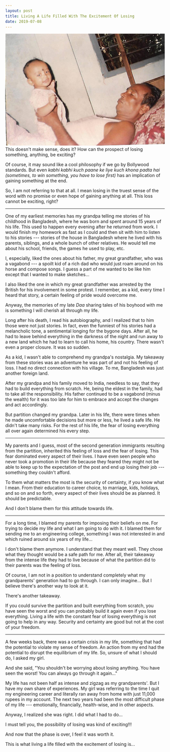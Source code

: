 ```yaml
---
layout: post
title: Living A Life Filled With The Excitement Of Losing
date: 2019-07-08
---
```


![My Grandpa and I](/assets/img/living-a-life-filled-with-the-excitement-of-losing.jpg)
This doesn't make sense, does it? How can the prospect of losing something, anything, be exciting?

Of course, it may sound like a cool philosophy if we go by Bollywood standards. But even *kabhi kabhi kuch paane ke liye kuch khona padta hai (sometimes, to win something, you have to lose first)* has an implication of gaining something at the end.

So, I am not referring to that at all. I mean losing in the truest sense of the word with no promise or even hope of gaining anything at all. This loss cannot be exciting, right?

* * * * *

One of my earliest memories has my grandpa telling me stories of his childhood in Bangladesh, where he was born and spent around 15 years of his life. This used to happen every evening after he returned from work. I would finish my homework as fast as I could and then sit with him to listen to his stories --- stories of the house in Bangladesh where he lived with his parents, siblings, and a whole bunch of other relatives. He would tell me about his school, friends, the games he used to play, etc.

I, especially, liked the ones about his father, my great grandfather, who was a vagabond --- a spoilt kid of a rich dad who would just roam around on his horse and compose songs. I guess a part of me wanted to be like him except that I wanted to make sketches...

I also liked the one in which my great grandfather was arrested by the British for his involvement in some protest. I remember, as a kid, every time I heard that story, a certain feeling of pride would overcome me.

Anyway, the memories of my late *Daa* sharing tales of his boyhood with me is something I will cherish all through my life.

Long after his death, I read his autobiography, and I realized that to him those were not just stories. In fact, even the funniest of his stories had a melancholic tone, a sentimental longing for the bygone days. After all, he had to leave behind everything in the darkness of the night and run away to a new land which he had to learn to call his home, his country. There wasn't even a proper closure. It was so sudden.

As a kid, I wasn't able to comprehend my grandpa's nostalgia. My takeaway from these stories was an adventure he was part of and not his feeling of loss. I had no direct connection with his village. To me, Bangladesh was just another foreign land.

After my grandpa and his family moved to India, needless to say, that they had to build everything from scratch. He, being the eldest in the family, had to take all the responsibility. His father continued to be a vagabond (minus the wealth) for it was too late for him to embrace and accept the changes and act accordingly.

But partition changed my grandpa. Later in his life, there were times when he made uncomfortable decisions but more or less, he lived a safe life. He didn't take many risks. For the rest of his life, the fear of losing everything all over again determined his every step.

* * * * *

My parents and I guess, most of the second generation immigrants resulting from the partition, inherited this feeling of loss and the fear of losing. This fear dominated every aspect of their lives. I have even seen people who never took a promotion in their life because they feared they might not be able to keep up to the expectation of the post and end up losing their job --- something they couldn't afford.

To them what matters the most is the security of certainty, if you know what I mean. From their education to career choice, to marriage, kids, holidays, and so on and so forth, every aspect of their lives should be as planned. It should be predictable.

And I don't blame them for this attitude towards life.

* * * * *

For a long time, I blamed my parents for imposing their beliefs on me. For trying to decide my life and what I am going to do with it. I blamed them for sending me to an engineering college, something I was not interested in and which ruined around six years of my life...

I don't blame them anymore. I understand that they meant well. They chose what they thought would be a safe path for me. After all, their takeaway from the intense life they had to live because of what the partition did to their parents was the feeling of loss.

Of course, I am not in a position to understand completely what my grandparents' generation had to go through. I can only imagine... But I believe there's another way to look at it.

There's another takeaway.

If you could survive the partition and built everything from scratch, you have seen the worst and you can probably build it again even if you lose everything. Living a life with the constant fear of losing everything is not going to help in any way. Security and certainty are good but not at the cost of your freedom.

* * * * *

A few weeks back, there was a certain crisis in my life, something that had the potential to violate my sense of freedom. An action from my end had the potential to disrupt the equilibrium of my life. So, unsure of what I should do, I asked my girl.

And she said, "You shouldn't be worrying about losing anything. You have seen the worst! You can always go through it again..."

My life has not been half as intense and zigzag as my grandparents'. But I have my own share of experiences. My girl was referring to the time I quit my engineering career and literally ran away from home with just 11,000 rupees in my account. The next two years had been the most difficult phase of my life --- emotionally, financially, health-wise, and in other aspects.

Anyway, I realized she was right. I did what I had to do...

I must tell you, the possibility of losing was kind of exciting!!!

And now that the phase is over, I feel it was worth it.

This is what living a life filled with the excitement of losing is...
